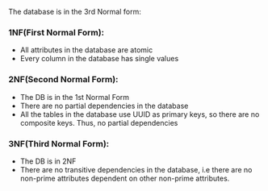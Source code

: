 The database is in the 3rd Normal form:

### 1NF(First Normal Form):
- All attributes in the database are atomic
- Every column in the database has single values
  
### 2NF(Second Normal Form):
- The DB is in the 1st Normal Form
- There are no partial dependencies in the database
- All the tables in the database use UUID as primary keys, so there are no composite keys. Thus, no partial dependencies
  
### 3NF(Third Normal Form):
- The DB is in 2NF
- There are no transitive dependencies in the database, i.e there are no non-prime attributes dependent on other non-prime attributes.
